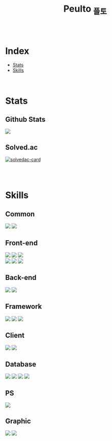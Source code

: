 <h1 align="center">
  Peulto
  <sub>플토</sub>
</h1>

<br />
<br />

# Index
- <a href="#Stats">Stats</a>
- <a href="#Skills">Skills</a>

<br />

# Stats
## Github Stats
<img src="https://github-readme-stats.vercel.app/api?username=turtle85917&include_all_commits=true&count_private=true&show_icons=true&theme=dracula&custom_title=Github%20Stats">

## Solved.ac
[![solvedac-card](https://mazassumnida.wtf/api/v2/generate_badge?boj=tory2040)](https://solved.ac/profile/tory2040)

<br />
<br />

# Skills
## Common
<div>
  <img src="https://img.shields.io/badge/node.js-%23026E00.svg?style=for-the-badge&logo=node.js&logoColor=white">
  <img src="https://img.shields.io/badge/typescript-%23007ACC.svg?style=for-the-badge&logo=typescript&logoColor=white">
</div>

## Front-end
<div>
  <img src="https://img.shields.io/badge/html5-%23E34F26.svg?style=for-the-badge&logo=html5&logoColor=white">
  <img src="https://img.shields.io/badge/css3-%231572B6.svg?style=for-the-badge&logo=css3&logoColor=white">
  <img src="https://img.shields.io/badge/javascript-%23DEC81C.svg?style=for-the-badge&logo=javascript&logoColor=white">
  <br />
  <img src="https://img.shields.io/badge/SCSS-%23CF649A.svg?style=for-the-badge&logo=sass&logoColor=white">
  <img src="https://img.shields.io/badge/TailwindCSS-%2338BDF8?style=for-the-badge&logo=tailwindcss&logoColor=white">
  <img src="https://img.shields.io/badge/StyledComponents-%23BF4F74?style=for-the-badge&logo=styledcomponents&logoColor=white">
</div>

## Back-end
<div>
  <img src="https://img.shields.io/badge/next.js-black?style=for-the-badge&logo=next.js&logoColor=white">
  <img src="https://img.shields.io/badge/Express-black?style=for-the-badge&logo=express&logoColor=white">
</div>

## Framework
<div>
  <img src="https://img.shields.io/badge/react-%2320232a.svg?style=for-the-badge&logo=react&logoColor=%2361DAFB">
  <img src="https://img.shields.io/badge/Next-black?style=for-the-badge&logo=next.js&logoColor=white">
  <img src="https://img.shields.io/badge/Express-black?style=for-the-badge&logo=express&logoColor=white">
</div>

## Client
<div>
  <img src="https://img.shields.io/badge/Unity-black?style=for-the-badge&logo=unity&logoColor=white">
  <img src="https://img.shields.io/badge/Godot-%23478CBF?style=for-the-badge&logo=godotengine&logoColor=white">
</div>

## Database
<div>
  <img src="https://img.shields.io/badge/Mysql-%23136494.svg?style=for-the-badge&logo=mysql&logoColor=white">
  <img src="https://img.shields.io/badge/MongoDB-%234ea94b.svg?style=for-the-badge&logo=mongodb&logoColor=white">
  <img src="https://img.shields.io/badge/SQLite-%238B8B8B.svg?style=for-the-badge&logo=sqlite&logoColor=white">
  <img src="https://img.shields.io/badge/FIREBASE-%23FFCB2B?style=for-the-badge&logo=firebase&logoColor=white">
</div>

## PS
<div>
  <img src="https://img.shields.io/badge/c++-%23004482.svg?style=for-the-badge&logo=cplusplus&logoColor=white">
</div>

## Graphic
<div>
  <img src="https://img.shields.io/badge/figma-%232D3038?style=for-the-badge&logo=figma&logoColor=white">
  <img src="https://img.shields.io/badge/Aseprite-%237D929E.svg?style=for-the-badge&logo=Aseprite&logoColor=white">
</div>
